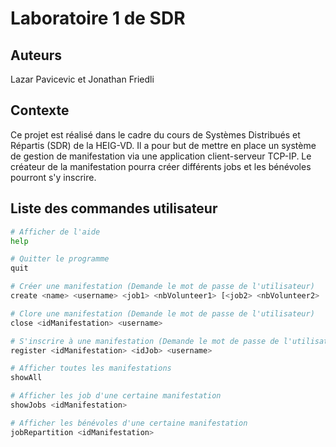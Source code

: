 # Laboratoire 1 de SDR

## Auteurs
Lazar Pavicevic et Jonathan Friedli

## Contexte
Ce projet est réalisé dans le cadre du cours de Systèmes Distribués et Répartis (SDR) de la HEIG-VD. Il a pour but de mettre en place un système de gestion de manifestation via une application client-serveur TCP-IP. Le créateur de la manifestation pourra créer différents jobs et les bénévoles pourront s'y inscrire.

## Liste des commandes utilisateur
```bash
# Afficher de l'aide
help

# Quitter le programme
quit

# Créer une manifestation (Demande le mot de passe de l'utilisateur)
create <name> <username> <job1> <nbVolunteer1> [<job2> <nbVolunteer2> ...]

# Clore une manifestation (Demande le mot de passe de l'utilisateur)
close <idManifestation> <username>

# S'inscrire à une manifestation (Demande le mot de passe de l'utilisateur)
register <idManifestation> <idJob> <username>

# Afficher toutes les manifestations
showAll

# Afficher les job d'une certaine manifestation
showJobs <idManifestation>

# Afficher les bénévoles d'une certaine manifestation
jobRepartition <idManifestation>
```
